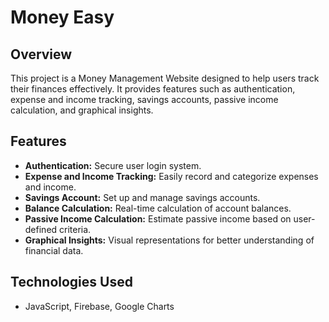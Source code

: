 # Money Easy

## Overview

This project is a Money Management Website designed to help users track their finances effectively. It provides features such as authentication, expense and income tracking, savings accounts, passive income calculation, and graphical insights.

## Features

- **Authentication:** Secure user login system.
- **Expense and Income Tracking:** Easily record and categorize expenses and income.
- **Savings Account:** Set up and manage savings accounts.
- **Balance Calculation:** Real-time calculation of account balances.
- **Passive Income Calculation:** Estimate passive income based on user-defined criteria.
- **Graphical Insights:** Visual representations for better understanding of financial data.

## Technologies Used

- JavaScript, Firebase, Google Charts
